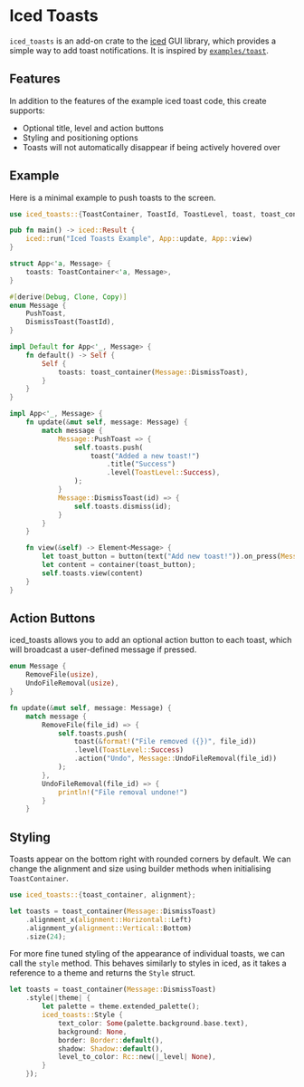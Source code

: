 # Iced Toasts
`iced_toasts` is an add-on crate to the [iced](https://iced.rs/) GUI library,
which provides a simple way to add toast notifications. It is inspired by
[`examples/toast`](https://github.com/iced-rs/iced/tree/master/examples/toast).

## Features
In addition to the features of the example iced toast code, this create supports:

- Optional title, level and action buttons
- Styling and positioning options
- Toasts will not automatically disappear if being actively hovered over

## Example
Here is a minimal example to push toasts to the screen.

```rust
use iced_toasts::{ToastContainer, ToastId, ToastLevel, toast, toast_container};

pub fn main() -> iced::Result {
    iced::run("Iced Toasts Example", App::update, App::view)
}

struct App<'a, Message> {
    toasts: ToastContainer<'a, Message>,
}

#[derive(Debug, Clone, Copy)]
enum Message {
    PushToast,
    DismissToast(ToastId),
}

impl Default for App<'_, Message> {
    fn default() -> Self {
        Self {
            toasts: toast_container(Message::DismissToast),
        }
    }
}

impl App<'_, Message> {
    fn update(&mut self, message: Message) {
        match message {
            Message::PushToast => {
                self.toasts.push(
                    toast("Added a new toast!")
                        .title("Success")
                        .level(ToastLevel::Success),
                );
            }
            Message::DismissToast(id) => {
                self.toasts.dismiss(id);
            }
        }
    }

    fn view(&self) -> Element<Message> {
        let toast_button = button(text("Add new toast!")).on_press(Message::PushToast);
        let content = container(toast_button);
        self.toasts.view(content)
    }
}
```

## Action Buttons
iced_toasts allows you to add an optional action button to each toast, which
will broadcast a user-defined message if pressed.

```rust
enum Message {
    RemoveFile(usize),
    UndoFileRemoval(usize),
}

fn update(&mut self, message: Message) {
    match message {
        RemoveFile(file_id) => {
            self.toasts.push(
                toast(&format!("File removed ({})", file_id))
                .level(ToastLevel::Success)
                .action("Undo", Message::UndoFileRemoval(file_id))
            );
        },
        UndoFileRemoval(file_id) => {
            println!("File removal undone!")
        }
    }
```

## Styling
Toasts appear on the bottom right with rounded corners by default. We can
change the alignment and size using builder methods when initialising
`ToastContainer`.

```rust
use iced_toasts::{toast_container, alignment};

let toasts = toast_container(Message::DismissToast)
    .alignment_x(alignment::Horizontal::Left)
    .alignment_y(alignment::Vertical::Bottom)
    .size(24);
```

For more fine tuned styling of the appearance of individual toasts, we can
call the `style` method. This behaves similarly to styles in iced, as it
takes a reference to a theme and returns the `Style` struct.

```rust
let toasts = toast_container(Message::DismissToast)
    .style(|theme| {
        let palette = theme.extended_palette();
        iced_toasts::Style {
            text_color: Some(palette.background.base.text),
            background: None,
            border: Border::default(),
            shadow: Shadow::default(),
            level_to_color: Rc::new(|_level| None),
        }
    });
```

